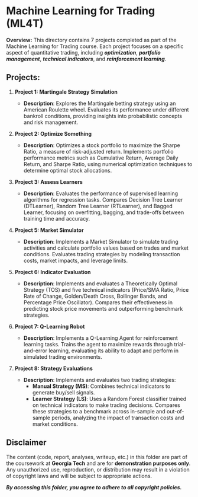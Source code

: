 # Machine Learning for Trading (ML4T)

**Overview:**
This directory contains 7 projects completed as part of the Machine Learning for Trading course. Each project focuses on a specific aspect of quantitative trading, including ***optimization***, ***portfolio management***, ***technical indicators***, and ***reinforcement learning***.

## Projects:

1. **Project 1: Martingale Strategy Simulation**
   - **Description**: Explores the Martingale betting strategy using an American Roulette wheel. Evaluates its performance under different bankroll conditions, providing insights into probabilistic concepts and risk management.

2. **Project 2: Optimize Something**
   - **Description**: Optimizes a stock portfolio to maximize the Sharpe Ratio, a measure of risk-adjusted return. Implements portfolio performance metrics such as Cumulative Return, Average Daily Return, and Sharpe Ratio, using numerical optimization techniques to determine optimal stock allocations.

3. **Project 3: Assess Learners**
   - **Description**: Evaluates the performance of supervised learning algorithms for regression tasks. Compares Decision Tree Learner (DTLearner), Random Tree Learner (RTLearner), and Bagged Learner, focusing on overfitting, bagging, and trade-offs between training time and accuracy.

4. **Project 5: Market Simulator**
   - **Description**: Implements a Market Simulator to simulate trading activities and calculate portfolio values based on trades and market conditions. Evaluates trading strategies by modeling transaction costs, market impacts, and leverage limits.

5. **Project 6: Indicator Evaluation**
   - **Description**: Implements and evaluates a Theoretically Optimal Strategy (TOS) and five technical indicators (Price/SMA Ratio, Price Rate of Change, Golden/Death Cross, Bollinger Bands, and Percentage Price Oscillator). Compares their effectiveness in predicting stock price movements and outperforming benchmark strategies.

6. **Project 7: Q-Learning Robot**
   - **Description**: Implements a Q-Learning Agent for reinforcement learning tasks. Trains the agent to maximize rewards through trial-and-error learning, evaluating its ability to adapt and perform in simulated trading environments.

7. **Project 8: Strategy Evaluations**
   - **Description**: Implements and evaluates two trading strategies:
     - **Manual Strategy (MS)**: Combines technical indicators to generate buy/sell signals.
     - **Learner Strategy (LS)**: Uses a Random Forest classifier trained on technical indicators to make trading decisions.
     Compares these strategies to a benchmark across in-sample and out-of-sample periods, analyzing the impact of transaction costs and market conditions.

## Disclaimer
The content (code, report, analyses, writeup, etc.) in this folder are part of the coursework at **Georgia Tech** and are for **demonstration purposes only**. 
Any unauthorized use, reproduction, or distribution may result in a violation of copyright laws and will be subject to appropriate actions.

_**By accessing this folder, you agree to adhere to all copyright policies.**_

